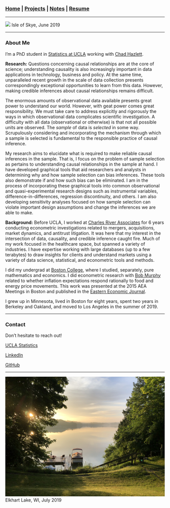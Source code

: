 ### [Home](README.md) | [Projects](Projects.md) | [Notes](Notes.md) | [Resume](docs/Adam_R_Rohde_Resume.pdf)

---
![](images/scotland1_2.JPG)
Isle of Skye, June 2019

---
### About Me

I’m a PhD student in [Statistics at UCLA](http://statistics.ucla.edu/) working with [Chad Hazlett](https://www.chadhazlett.com/). 

**Research:** Questions concerning causal relationships are at the core of science; understanding causality is also increasingly important in data applications in technology, business and policy. At the same time, unparalleled recent growth in the scale of data collection presents correspondingly exceptional opportunities to learn from this data. However, making credible inferences about causal relationships remains difficult. 

The enormous amounts of observational data available presents great power to understand our world. However, with geat power comes great responsibility. We must take care to address explicitly and rigorously the ways in which observational data complicates scientific investigation. A difficulty with all data (observational or otherwise) is that not all possible units are observed. The *sample* of data is *selected* in some way. Scrupulously considering and incorporating the mechanism through which a sample is selected is fundamental to the responsible practice of causal inference. 

My research aims to elucidate what is required to make reliable causal inferences in the sample. That is, I focus on the problem of sample selection as pertains to understanding causal relationships in the sample at hand. I have developed graphical tools that aid researchers and analysts in determining why and how sample selection can bias inferences. These tools also demonstrate if and how such bias can be eliminated. I am in the process of incorporating these graphical tools into common observational and quasi-experimental research designs such as instrumental variables, difference-in-differences, regression discontinuity, and others. I am also developing sensitivity analyses focused on how sample selection can violate important design assumptions and change the inferences we are able to make.

**Background:** Before UCLA, I worked at [Charles River Associates](http://www.crai.com/) for 6 years conducting econometric investigations related to mergers, acquisitions, market dynamics, and antitrust litigation. It was here that my interest in the intersection of data, causality, and credible inference caught fire. Much of my work focused in the healthcare space, but spanned a variety of industries. I have expertise working with large databases (up to a few terabytes) to draw insights for clients and understand markets using a variety of data science, statistical, and econometric tools and methods. 
<!--Over the course of the prior six years at [Charles River Associates](http://www.crai.com/), my work focused on data science related to mergers, acquisitions, and antitrust litigation. This consisted of designing and conducting empirical analyses of market dynamics in a variety of industries. Working with [Sandra Chan](http://www.crai.com/expert/sandra-chan) among others, much of my work was in the healthcare space. My responsibilities included exploring, cleaning, manipulating, and analyzing large client datasets (e.g., shipment data, transaction data, claims data, prescription data) to understand competition, pricing, and client operations. Analyses included modeling prices, demand, willingness-to-pay, market share, market size, and other key factors to estimate effects of anticompetitive acts, potential mergers, and prevailing market conditions. -->

I did my undergrad at [Boston College](https://www.bc.edu/), where I studied, separately, pure mathematics and economics. I did econometric research with [Bob Murphy](https://www.bc.edu/bc-web/schools/mcas/departments/economics/people/faculty-directory/robert-murphy.html) related to whether inflation expectations respond rationally to food and energy price movements. This work was presented at the 2015 AEA Meetings in Boston and published in the [Eastern Economic Journal](https://link.springer.com/article/10.1057%2Feej.2015.50).

I grew up in Minnesota, lived in Boston for eight years, spent two years in Berkeley and Oakland, and moved to Los Angeles in the summer of 2019.

---
### Contact

Don’t hesitate to reach out!

[UCLA Statistics](http://directory.stat.ucla.edu/active_students/single-page/?smid=1612)

[LinkedIn](https://www.linkedin.com/in/adam-rohde)

[GitHub](https://github.com/Adam-Rohde)

--- 
![](images/wi.jpg)
Elkhart Lake, WI, July 2019
